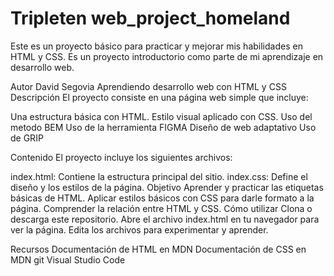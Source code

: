 # Tripleten web_project_homeland

Este es un proyecto básico para practicar y mejorar mis habilidades en HTML y CSS. Es un proyecto introductorio como parte de mi aprendizaje en desarrollo web.

Autor
David Segovia
Aprendiendo desarrollo web con HTML y CSS
Descripción
El proyecto consiste en una página web simple que incluye:

Una estructura básica con HTML.
Estilo visual aplicado con CSS.
Uso del metodo BEM
Uso de la herramienta FIGMA
Diseño de web adaptativo
Uso de GRIP

Contenido
El proyecto incluye los siguientes archivos:

index.html: Contiene la estructura principal del sitio.
index.css: Define el diseño y los estilos de la página.
Objetivo
Aprender y practicar las etiquetas básicas de HTML.
Aplicar estilos básicos con CSS para darle formato a la página.
Comprender la relación entre HTML y CSS.
Cómo utilizar
Clona o descarga este repositorio.
Abre el archivo index.html en tu navegador para ver la página.
Edita los archivos para experimentar y aprender.

Recursos
Documentación de HTML en MDN
Documentación de CSS en MDN
git
Visual Studio Code
